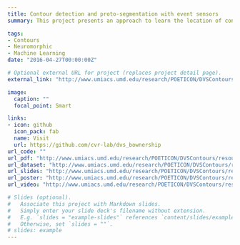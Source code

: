 ```yaml
---
title: Contour detection and proto-segmentation with event sensors
summary: This project presents an approach to learn the location of contours and their border ownership using Structured Random Forests on event-based features. The contour detection and boundary assignment are demonstrated in a proto-segmentation application

tags:
- Contours
- Neuromorphic
- Machine Learning
date: "2016-04-27T00:00:00Z"

# Optional external URL for project (replaces project detail page).
external_link: "http://www.umiacs.umd.edu/research/POETICON/DVSContours/index.html"

image:
  caption: ""
  focal_point: Smart

links:
- icon: github
  icon_pack: fab
  name: Visit
  url: https://github.com/cvr-lab/dvs_bownership
url_code: ""
url_pdf: "http://www.umiacs.umd.edu/research/POETICON/DVSContours/resources/docs/1197.pdf"
url_dataset: "http://www.umiacs.umd.edu/research/POETICON/DVSContours/resources/dataset/complexMotion3.zip"
url_slides: "http://www.umiacs.umd.edu/research/POETICON/DVSContours/resources/docs/supplementary_material.pdf"
url_poster: "http://www.umiacs.umd.edu/research/POETICON/DVSContours/resources/docs/poster_iccv.pdf"
url_video: "http://www.umiacs.umd.edu/research/POETICON/DVSContours/resources/videos/final_dvsBdBo.mp4"

# Slides (optional).
#   Associate this project with Markdown slides.
#   Simply enter your slide deck's filename without extension.
#   E.g. `slides = "example-slides"` references `content/slides/example-slides.md`.
#   Otherwise, set `slides = ""`.
# slides: example
---
```


